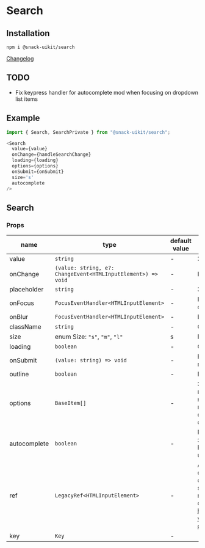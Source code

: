# Search

## Installation
`npm i @snack-uikit/search`

[Changelog](./CHANGELOG.md)

## TODO

- Fix keypress handler for autocomplete mod when focusing on dropdown list items

## Example

```typescript jsx
import { Search, SearchPrivate } from "@snack-uikit/search";

<Search
  value={value}
  onChange={handleSearchChange}
  loading={loading}
  options={options}
  onSubmit={onSubmit}
  size='s'
  autocomplete
/>

```

[//]: DOCUMENTATION_SECTION_START
[//]: THIS_SECTION_IS_AUTOGENERATED_PLEASE_DONT_EDIT_IT
## Search
### Props
| name | type | default value | description |
|------|------|---------------|-------------|
| value | `string` | - | Значение input |
| onChange | `(value: string, e?: ChangeEvent<HTMLInputElement>) => void` | - | Колбек смены значения |
| placeholder | `string` | - | Значение плейсхолдера |
| onFocus | `FocusEventHandler<HTMLInputElement>` | - | Колбек обработки получения фокуса |
| onBlur | `FocusEventHandler<HTMLInputElement>` | - | Колбек обработки потери фокуса |
| className | `string` | - | CSS-класс |
| size | enum Size: `"s"`, `"m"`, `"l"` | s | Размер |
| loading | `boolean` | - | Состояние загрузки |
| onSubmit | `(value: string) => void` | - | Колбек на подтверждение поиска по строке |
| outline | `boolean` | - | Внешний бордер |
| options | `BaseItem[]` | - | Элементы выпадающие в Droplist в режиме Autocomplete.  На нажатие 'Space', 'Enter' или клике по элементу будет вызываться onSubmit. В режиме FieldText options отсутсвуют |
| autocomplete | `boolean` | - | Работа в режиме Autocomplete в значении true  Работа в режиме FieldText в значении false \| undefined |
| ref | `LegacyRef<HTMLInputElement>` | - | Allows getting a ref to the component instance. Once the component unmounts, React will set `ref.current` to `null` (or call the ref with `null` if you passed a callback ref). @see {@link https://react.dev/learn/referencing-values-with-refs#refs-and-the-dom React Docs} |
| key | `Key` | - |  |


[//]: DOCUMENTATION_SECTION_END
